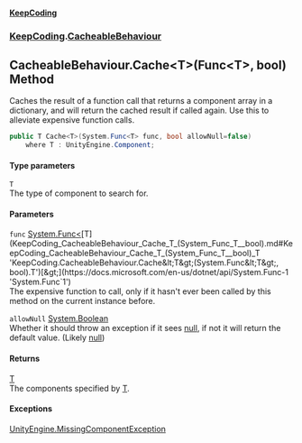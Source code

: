 #### [KeepCoding](index.md 'index')
### [KeepCoding](KeepCoding.md 'KeepCoding').[CacheableBehaviour](KeepCoding_CacheableBehaviour.md 'KeepCoding.CacheableBehaviour')
## CacheableBehaviour.Cache&lt;T&gt;(Func&lt;T&gt;, bool) Method
Caches the result of a function call that returns a component array in a dictionary, and will return the cached result if called again. Use this to alleviate expensive function calls.  
```csharp
public T Cache<T>(System.Func<T> func, bool allowNull=false)
    where T : UnityEngine.Component;
```
#### Type parameters
<a name='KeepCoding_CacheableBehaviour_Cache_T_(System_Func_T__bool)_T'></a>
`T`  
The type of component to search for.
  
#### Parameters
<a name='KeepCoding_CacheableBehaviour_Cache_T_(System_Func_T__bool)_func'></a>
`func` [System.Func&lt;](https://docs.microsoft.com/en-us/dotnet/api/System.Func-1 'System.Func`1')[T](KeepCoding_CacheableBehaviour_Cache_T_(System_Func_T__bool).md#KeepCoding_CacheableBehaviour_Cache_T_(System_Func_T__bool)_T 'KeepCoding.CacheableBehaviour.Cache&lt;T&gt;(System.Func&lt;T&gt;, bool).T')[&gt;](https://docs.microsoft.com/en-us/dotnet/api/System.Func-1 'System.Func`1')  
The expensive function to call, only if it hasn't ever been called by this method on the current instance before.
  
<a name='KeepCoding_CacheableBehaviour_Cache_T_(System_Func_T__bool)_allowNull'></a>
`allowNull` [System.Boolean](https://docs.microsoft.com/en-us/dotnet/api/System.Boolean 'System.Boolean')  
Whether it should throw an exception if it sees [null](https://docs.microsoft.com/en-us/dotnet/csharp/language-reference/keywords/null 'https://docs.microsoft.com/en-us/dotnet/csharp/language-reference/keywords/null'), if not it will return the default value. (Likely [null](https://docs.microsoft.com/en-us/dotnet/csharp/language-reference/keywords/null 'https://docs.microsoft.com/en-us/dotnet/csharp/language-reference/keywords/null'))
  
#### Returns
[T](KeepCoding_CacheableBehaviour_Cache_T_(System_Func_T__bool).md#KeepCoding_CacheableBehaviour_Cache_T_(System_Func_T__bool)_T 'KeepCoding.CacheableBehaviour.Cache&lt;T&gt;(System.Func&lt;T&gt;, bool).T')  
The components specified by [T](KeepCoding_CacheableBehaviour_Cache_T_(System_Func_T__bool).md#KeepCoding_CacheableBehaviour_Cache_T_(System_Func_T__bool)_T 'KeepCoding.CacheableBehaviour.Cache&lt;T&gt;(System.Func&lt;T&gt;, bool).T').
#### Exceptions
[UnityEngine.MissingComponentException](https://docs.microsoft.com/en-us/dotnet/api/UnityEngine.MissingComponentException 'UnityEngine.MissingComponentException')  
